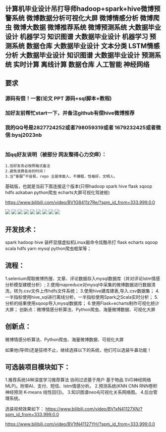 ## 计算机毕业设计吊打导师hadoop+spark+hive微博预警系统 微博数据分析可视化大屏 微博情感分析 微博爬虫 微博大数据 微博推荐系统 微博预测系统 大数据毕业设计 机器学习 知识图谱 大数据毕业设计 机器学习 预测系统 数据仓库 大数据毕业设计 文本分类 LSTM情感分析 大数据毕业设计 知识图谱 大数据毕业设计 预测系统 实时计算 离线计算 数据仓库 人工智能 神经网络

## 要求
### 源码有偿！一套(论文 PPT 源码+sql脚本+教程)

### 
### 加好友前帮忙start一下，并备注github有偿hive微博推荐
### 我的QQ号是2827724252或者798059319或者 1679232425或者微信:bysj2023nb

# 

### 加qq好友说明（被部分 网友整得心力交瘁）：
    1.加好友务必按照格式备注
    2.避免浪费各自的时间！
    3.当“客服”不容易，repo 主是体面人，不爆粗，性格好，文明人。

基础版，也就是当前下面连接这个版本(只带hadoop spark hive flask sqoop  hdfs azkaban python爬虫 echarts大屏可视化驾驶舱)

https://www.bilibili.com/video/BV1G8411z7Re/?spm_id_from=333.999.0.0

![](1.png)
![](2.png)
![](3.png)
![](4.png)
![](5.png)
![](6.png)
![](7.png)
![](8.png)
![](9.png)
## 开发技术：
spark hadoop hive 装杯显摆虚拟机Linux敲命令炫酷吊打 flask echarts sqoop scala hdfs yarn mysql python爬虫框架等；

## 流程： 

1.selenium爬取微博热搜、文章、评论数据存入mysql数据库（并对评论lstm情感分析模型建模分析）;
2.使用mapreduce对mysql中采集的微博数据进行数据清洗，转为.csv文件上传hdfs文件系统；
3.使用hive建库建表,导入.csv数据集；
4.一半指标使用hive_sql进行离线分析，一半指标使用Spark之Scala实时分析；
5.分析的结果使用sqoop导入mysql数据库；
6.使用Flask+echarts制作可视化统计大屏；
创新点：微博情感分析算法、Python爬虫、海量微博数据、可视化大屏


## 创新点：
微博情感分析算法、Python爬虫、海量微博数据、可视化大屏


如果他(导师)还是狂喷不止，继续选择以下的系统，他们可以选装牛鼻功能！

## 可选装项目模块如下：
1.推荐系统(4种深度学习推荐算法 协同过滤基于用户 基于物品 SVD神经网络 MLP)。附带AI、支付、短信、lstm情感分析。
2.预测系统(KNN CNN RNN卷积神经预测 K-means 线性回归)。
3.知识图谱neo4j可视化关系网络图。
4.后台管理系统。


选装视频效果如下：
https://www.bilibili.com/video/BV1xN41127XN/?spm_id_from=333.999.0.0

https://www.bilibili.com/video/BV1tN41127YH/?spm_id_from=333.999.0.0


















